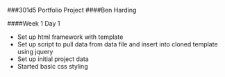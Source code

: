 ###301d5 Portfolio Project
####Ben Harding

####Week 1 Day 1
* Set up html framework with template
* Set up script to pull data from data file and insert into cloned template using jquery
* Set up initial project data
* Started basic css styling
